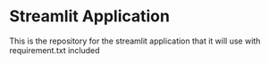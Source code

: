 # Streamlit Application

This is the repository for the streamlit application that it will use with requirement.txt included
